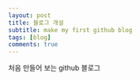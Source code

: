 ```yaml
---
layout: post
title: 블로그 개설
subtitle: make my first github blog
tags: [blog]
comments: true
---
```


처음 만들어 보는 github 블로그 

